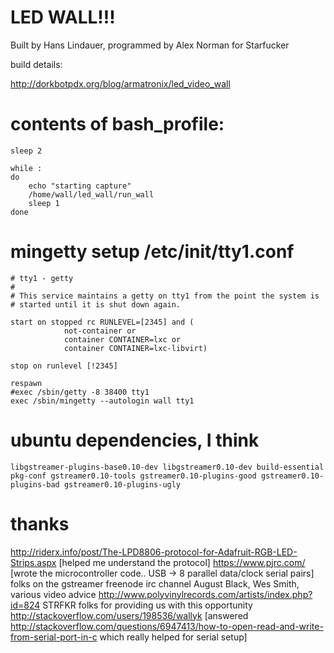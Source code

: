 LED WALL!!!
========

Built by Hans Lindauer, programmed by Alex Norman for Starfucker

build details:

http://dorkbotpdx.org/blog/armatronix/led_video_wall

contents of bash_profile:
========

    sleep 2
    
    while :
    do
    	echo "starting capture"
        /home/wall/led_wall/run_wall
    	sleep 1
    done

mingetty setup /etc/init/tty1.conf
====

    # tty1 - getty
    #
    # This service maintains a getty on tty1 from the point the system is
    # started until it is shut down again.
    
    start on stopped rc RUNLEVEL=[2345] and (
                not-container or
                container CONTAINER=lxc or
                container CONTAINER=lxc-libvirt)
    
    stop on runlevel [!2345]
    
    respawn
    #exec /sbin/getty -8 38400 tty1
    exec /sbin/mingetty --autologin wall tty1

ubuntu dependencies, I think
=====
    libgstreamer-plugins-base0.10-dev libgstreamer0.10-dev build-essential pkg-conf gstreamer0.10-tools gstreamer0.10-plugins-good gstreamer0.10-plugins-bad gstreamer0.10-plugins-ugly

thanks
====

http://riderx.info/post/The-LPD8806-protocol-for-Adafruit-RGB-LED-Strips.aspx [helped me understand the protocol]
https://www.pjrc.com/ [wrote the microcontroller code.. USB -> 8 parallel data/clock serial pairs]
folks on the gstreamer freenode irc channel
August Black, Wes Smith, various video advice
http://www.polyvinylrecords.com/artists/index.php?id=824 STRFKR folks for providing us with this opportunity
http://stackoverflow.com/users/198536/wallyk [answered http://stackoverflow.com/questions/6947413/how-to-open-read-and-write-from-serial-port-in-c which really helped for serial setup]
